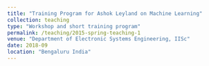 ```yaml
---
title: "Training Program for Ashok Leyland on Machine Learning"
collection: teaching
type: "Workshop and short training program"
permalink: /teaching/2015-spring-teaching-1
venue: "Department of Electronic Systems Engineering, IISc"
date: 2018-09
location: "Bengaluru India"
---
```

